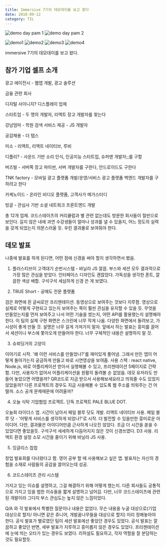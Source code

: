 ```yaml
---
title: Immersive 7기의 데모데이를 보고 왔다
date: 2018-09-12
category: TIL
---
```


![demo day pam 1](https://user-images.githubusercontent.com/39457256/45704855-ff80bd00-bbb2-11e8-86ab-b5f6a9bc4a86.png)
![demo day pam 2](https://user-images.githubusercontent.com/39457256/45704856-ff80bd00-bbb2-11e8-99f6-ea45e7350a7e.png)

![demo1](https://user-images.githubusercontent.com/39457256/45704967-440c5880-bbb3-11e8-8458-6ab2658156ac.png)
![demo2](https://user-images.githubusercontent.com/39457256/45704976-47074900-bbb3-11e8-980f-e00e127c9654.png)
![demo3](https://user-images.githubusercontent.com/39457256/45704979-47074900-bbb3-11e8-9480-a0be432b9f23.png)
![demo4](https://user-images.githubusercontent.com/39457256/45704980-479fdf80-bbb3-11e8-96e1-161b667bd463.png)

immersive 7기의 데모데이를 보고 왔다.

## 참가 기업 셀프 소개

광고 에이전시 - 웹앱 개발, 광고 솔루션

금융 관련 회사

디지털 사이니지? 디스플레이 업체

스타트업 - 두 명의 개발자, 리액트 장고 개발자를 찾는다

강남엄마 - 학원 검색 서비스 제공 - JS 개발자

공감채용 - 더 탭스

미소 - 리액트, 리액트 네이티브, 루비

디플리? - 사운드 기반 소리 인식, 인공지능 스타트업, 슈퍼맨 개발자;;를 구함

버즈빌 - 서버쪽 장고 파이썬, 서버 개발자를 구한다, 안드로이드도 구한다

TNK factory - 모바일 광고 플랫폼 개발/운영/서비스 광고 플랫폼 백엔드 개발자를 구하려고 한다

카케노이드 - 온라인 비디오 플랫폼, 고객사가 메가스터디

빙글 - 관심사 기반 소셜 네트워크 프론트엔드 개발

총 12개 업체. 코드스테이츠의 커리큘럼과 별 관련 없는데도 방문한 회사들이 절반으로 보인다. 길지 않은 내에 과연 수강생들이 얼마나 성과를 낼 수 있을지, 어느 정도의 실력을 갖게 되었는지 의문스러울 듯. 우린 결과물로 보여줘야 한다.

## 데모 발표

나중에 발표를 하게 된다면, 어떤 점에 신경을 써야 할지 생각하면서 봤음.

1. 플러스티브이 고객대기 순번시스템 - 바닐라 JS 깔끔. 부스와 세션 모두 결과적으로 가장 많은 관심을 받았다. 인터페이스 디자인도 괜찮았다. 가독성을 생각한 폰트, 깔끔한 색상 배합. 구석구석 세심하게 신경 쓴 게 보였다.

2. TRUE Short - 공매도 전문 플랫폼

검은 화면에 흰 글씨로만 프리젠테이션. 동영상으로 보여주는 것보다 지루함. 영상으로 실제로 어떻게 구현되고 있는지 보여주는 쪽이 훨씬 관심을 유지할 수 있을 듯. 무엇을 만들었는지를 먼저 보여주고 나서 어떤 기술을 썼는지, 어떤 API를 활용했는지 설명해야 한다. 이 팀의 실제 구현 화면은 스크린에 너무 작게 나옴. 다양한 화면에서 돌려보고, 가시성이 좋게 만들 것. 설명은 너무 길게 가져가지 말자. 앞에서 하는 발표는 흥미를 끌어서 세션이나 부스에 쫓아오게 만들어야 한다. 너무 구체적인 내용은 설명하지 말 것.

3. 슈뢰딩거의 고양이

이야기로 시작. '왜 이런 서비스를 만들었나?'를 재미있게 풀어냄. 그래서 만든 앱이 어떻게 돌아가는지 궁금하게 만들고 바로 시연영상을 보여줌. 사용 스택 : react native, Node.js, 바로 어플리케이션 받아서 실행해볼 수 있고, 프리젠테이션 5페이지로 간략함. 다만, 사용자가 없어서 어플리케이션을 원활히 돌려볼 순 없었음. 데모 유저라도 만들어 놓았으면 어땠을까? QR코드로 지금 받으서 사용해보세요라고 띄워줄 수도 있었지 않았을까? 다른 프로젝트의 경우도 지금 사용해볼 수 있도록 웹 주소를 띄워주는 건 어떨까. 소스 공개 문제때문에 어려울까?

4. 오늘 식탁 기업협업 프로젝트. 단독 프로젝트 PALE BLUE DOT.

오늘회 라이더스 앱. 시간이 남아서 페일 블루 닷도 개발. 리액트 네이티브 사용. 페일 블루 닷 - '어떻게 서비스를 생각하게 되었나?'로 시작. 더 발전할 수 있을만한 흥미로운 아이디어. 다만, 결과물은 아이디어만큼 근사하게 나오진 않았다. 조금 더 시간을 쏟을 수 있었다면 좋았을듯. 구석구석 세세하게 다듬어지지 않은 것이 신경쓰였다. D3 사용. 리액트 환경 설정 소모 시간을 줄이기 위해 바닐라 JS 사용.

5. 잉글리스 찹찹

창업 발표회를 다녀왔다고 함. 영어 공부 할 때 사용해보고 싶은 앱. 발표자는 자신의 경험을 소재로 사람들의 공감을 끌어오는데 성공.

6. 코드스테이츠 관리 시스템

가지고 있는 이슈를 설명하고, 그걸 해결하기 위해 어떻게 했는지. 다른 회사들도 공통적으로 가지고 있을 법한 이슈들을 짧게 설명하고 넘어감. 다만, 너무 코드스테이츠에 관련된 개발이라 그다지 부스 관심도는 높지 않은 느낌이었다.

Q/A 와 각 발표에서 특별한 질문이나 내용은 없었다. 무슨 내용을 누굴 대상으로(기업 대상으로 할지/ 아니면 같은 쥬니어, 개발꿈나무들을 대상으로 할지) 미리 정해놓아야 한다. 공식 발표가 별로였던 팀이 세션 발표에선 좋았던 경우도 있었다. 공식 발표는 깔끔하고 좋았던 반면, 세부 발표가 지루하고 흥미롭지 않은 경우도 있었다. 프리젠테이션에 눈에 띄는 오타가 있는 경우도 보였다. 리허설도 필요하고, 각자 역할을 잘 분담하는 것도 필요할듯.
